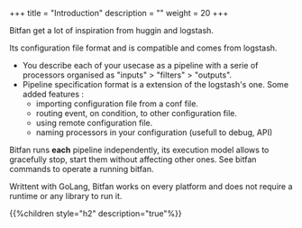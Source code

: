 +++
title = "Introduction"
description = ""
weight = 20
+++

Bitfan get a lot of inspiration from huggin and logstash.

Its configuration file format and is compatible and comes from logstash.

* You describe each of your usecase as a pipeline with a serie of processors organised as "inputs" > "filters" > "outputs".
* Pipeline specification format is a extension of the logstash's one. Some added features :
  * importing configuration file from a conf file.
  * routing event, on condition, to other configuration file.
  * using remote configuration file.
  * naming processors in your configuration (usefull to debug, API)

Bitfan runs **each** pipeline independently, its execution model allows to gracefully stop, start them without affecting other ones. See bitfan commands to operate a running bitfan.

Writtent with GoLang, Bitfan works on every platform and does not require a runtime or any library to run it.

{{%children style="h2" description="true"%}}
